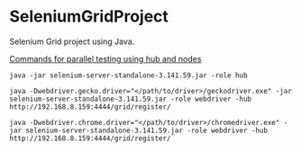 # SeleniumGridProject
Selenium Grid project using Java. 

<ins>Commands for parallel testing using hub and nodes<ins>

`java -jar selenium-server-standalone-3.141.59.jar -role hub`

`java -Dwebdriver.gecko.driver="</path/to/driver>/geckodriver.exe" -jar selenium-server-standalone-3.141.59.jar -role webdriver -hub http://192.168.8.159:4444/grid/register/`

`java -Dwebdriver.chrome.driver="</path/to/driver>/chromedriver.exe" -jar selenium-server-standalone-3.141.59.jar -role webdriver -hub http://192.168.8.159:4444/grid/register/`
